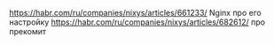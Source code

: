 https://habr.com/ru/companies/nixys/articles/661233/ Nginx про его настройку
https://habr.com/ru/companies/nixys/articles/682612/ про прекомит